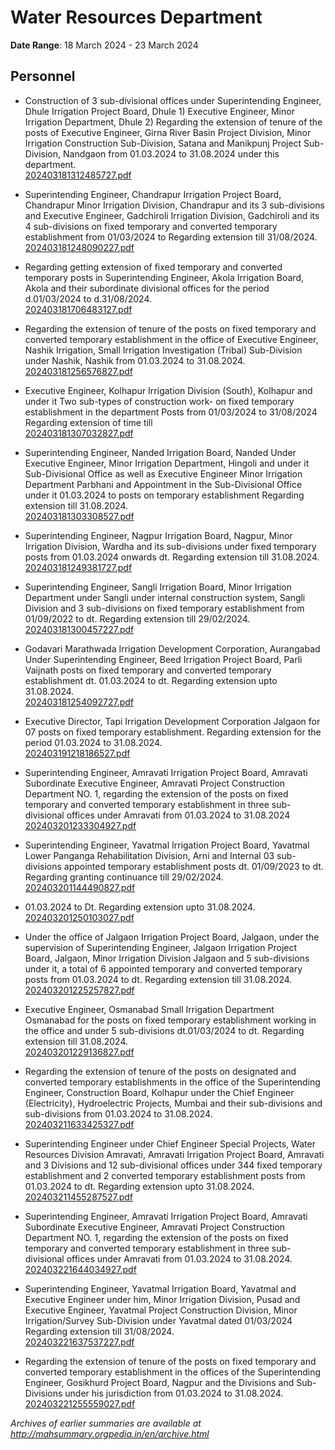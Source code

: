 # Water Resources Department

**Date Range**: 18 March 2024 - 23 March 2024


## Personnel
- Construction of 3 sub-divisional offices under Superintending Engineer, Dhule Irrigation Project Board, Dhule 1) Executive Engineer, Minor Irrigation Department, Dhule 2) Regarding the extension of tenure of the posts of Executive Engineer, Girna River Basin Project Division, Minor Irrigation Construction Sub-Division, Satana and Manikpunj Project Sub-Division, Nandgaon from 01.03.2024 to 31.08.2024 under this department.\
  [202403181312485727.pdf](https://gr.maharashtra.gov.in/Site/Upload/Government%20Resolutions/English/202403181312485727.pdf)

- Superintending Engineer, Chandrapur Irrigation Project Board, Chandrapur Minor Irrigation Division, Chandrapur and its 3 sub-divisions and Executive Engineer, Gadchiroli Irrigation Division, Gadchiroli and its 4 sub-divisions on fixed temporary and converted temporary establishment from 01/03/2024 to Regarding extension till 31/08/2024.\
  [202403181248090227.pdf](https://gr.maharashtra.gov.in/Site/Upload/Government%20Resolutions/English/202403181248090227.pdf)

- Regarding getting extension of fixed temporary and converted temporary posts in Superintending Engineer, Akola Irrigation Board, Akola and their subordinate divisional offices for the period d.01/03/2024 to d.31/08/2024.\
  [202403181706483127.pdf](https://gr.maharashtra.gov.in/Site/Upload/Government%20Resolutions/English/202403181706483127.pdf)

- Regarding the extension of tenure of the posts on fixed temporary and converted temporary establishment in the office of Executive Engineer, Nashik Irrigation, Small Irrigation Investigation (Tribal) Sub-Division under Nashik, Nashik from 01.03.2024 to 31.08.2024.\
  [202403181256576827.pdf](https://gr.maharashtra.gov.in/Site/Upload/Government%20Resolutions/English/202403181256576827.pdf)

- Executive Engineer, Kolhapur Irrigation     Division (South), Kolhapur and under it     Two sub-types of construction work-     on fixed temporary establishment in the department     Posts from 01/03/2024 to 31/08/2024     Regarding extension of time till\
  [202403181307032827.pdf](https://gr.maharashtra.gov.in/Site/Upload/Government%20Resolutions/English/202403181307032827.pdf)

- Superintending Engineer, Nanded Irrigation Board, Nanded                                                                                            Under Executive Engineer, Minor                                                                                                                                Irrigation Department, Hingoli and under it                                                                                                                                 Sub-Divisional Office as well as Executive                                                                                                                                 Engineer Minor Irrigation Department Parbhani and                                                                                                                                 Appointment in the Sub-Divisional Office under it                                                                                                                                 01.03.2024 to posts on temporary establishment                                                                                                                                 Regarding extension till 31.08.2024.\
  [202403181303308527.pdf](https://gr.maharashtra.gov.in/Site/Upload/Government%20Resolutions/English/202403181303308527.pdf)

- Superintending Engineer, Nagpur Irrigation Board, Nagpur, Minor Irrigation Division, Wardha and its sub-divisions under fixed temporary posts from 01.03.2024 onwards dt. Regarding extension till 31.08.2024.\
  [202403181249381727.pdf](https://gr.maharashtra.gov.in/Site/Upload/Government%20Resolutions/English/202403181249381727.pdf)

- Superintending Engineer, Sangli Irrigation Board, Minor Irrigation Department under Sangli under internal construction system, Sangli Division and 3 sub-divisions on fixed temporary establishment from 01/09/2022 to dt. Regarding extension till 29/02/2024.\
  [202403181300457227.pdf](https://gr.maharashtra.gov.in/Site/Upload/Government%20Resolutions/English/202403181300457227.pdf)

- Godavari Marathwada Irrigation Development Corporation, Aurangabad Under Superintending Engineer, Beed Irrigation Project Board, Parli Vaijnath posts on fixed temporary and converted temporary establishment dt. 01.03.2024 to dt. Regarding extension upto 31.08.2024.\
  [202403181254092727.pdf](https://gr.maharashtra.gov.in/Site/Upload/Government%20Resolutions/English/202403181254092727.pdf)

- Executive Director, Tapi Irrigation Development Corporation Jalgaon for 07 posts on fixed temporary establishment. Regarding extension for the period 01.03.2024 to 31.08.2024.\
  [202403191218186527.pdf](https://gr.maharashtra.gov.in/Site/Upload/Government%20Resolutions/English/202403191218186527.....pdf)

- Superintending Engineer, Amravati Irrigation Project Board, Amravati Subordinate Executive Engineer, Amravati Project Construction Department NO. 1, regarding the extension of the posts on fixed temporary and converted temporary establishment in three sub-divisional offices under Amravati from 01.03.2024 to 31.08.2024\
  [202403201233304927.pdf](https://gr.maharashtra.gov.in/Site/Upload/Government%20Resolutions/English/202403201233304927.pdf)

- Superintending Engineer, Yavatmal Irrigation Project Board, Yavatmal Lower Panganga Rehabilitation Division, Arni and Internal 03 sub-divisions appointed temporary establishment posts dt. 01/09/2023 to dt. Regarding granting continuance till 29/02/2024.\
  [202403201144490827.pdf](https://gr.maharashtra.gov.in/Site/Upload/Government%20Resolutions/English/202403201144490827.pdf)

- 01.03.2024 to Dt. Regarding extension upto 31.08.2024.\
  [202403201250103027.pdf](https://gr.maharashtra.gov.in/Site/Upload/Government%20Resolutions/English/202403201250103027.pdf)

- Under the office of Jalgaon Irrigation Project Board, Jalgaon, under the supervision of Superintending Engineer, Jalgaon Irrigation Project Board, Jalgaon, Minor Irrigation Division Jalgaon and 5 sub-divisions under it, a total of 6 appointed temporary and converted temporary posts from 01.03.2024 to dt. Regarding extension till 31.08.2024.\
  [202403201225257827.pdf](https://gr.maharashtra.gov.in/Site/Upload/Government%20Resolutions/English/202403201225257827.pdf)

- Executive Engineer, Osmanabad Small Irrigation Department Osmanabad for the posts on fixed temporary establishment working in the office and under 5 sub-divisions dt.01/03/2024 to dt. Regarding extension till 31.08.2024.\
  [202403201229136827.pdf](https://gr.maharashtra.gov.in/Site/Upload/Government%20Resolutions/English/202403201229136827.pdf)

- Regarding the extension of tenure of the posts on designated and converted temporary establishments in the office of the Superintending Engineer, Construction Board, Kolhapur under the Chief Engineer (Electricity), Hydroelectric Projects, Mumbai and their sub-divisions and sub-divisions from 01.03.2024 to 31.08.2024.\
  [202403211633425327.pdf](https://gr.maharashtra.gov.in/Site/Upload/Government%20Resolutions/English/202403211633425327.pdf)

- Superintending Engineer under Chief Engineer Special Projects, Water Resources Division Amravati, Amravati Irrigation Project Board, Amravati and 3 Divisions and 12 sub-divisional offices under 344 fixed temporary establishment and 2 converted temporary establishment posts from 01.03.2024 to dt. Regarding extension upto 31.08.2024.\
  [202403211455287527.pdf](https://gr.maharashtra.gov.in/Site/Upload/Government%20Resolutions/English/202403211455287527.pdf)

- Superintending Engineer, Amravati Irrigation Project Board, Amravati Subordinate Executive Engineer, Amravati Project Construction Department NO. 1, regarding the extension of the posts on fixed temporary and converted temporary establishment in three sub-divisional offices under Amravati from 01.03.2024 to 31.08.2024.\
  [202403221644034927.pdf](https://gr.maharashtra.gov.in/Site/Upload/Government%20Resolutions/English/202403221644034927.pdf)

- Superintending Engineer, Yavatmal Irrigation Board, Yavatmal and Executive Engineer under him, Minor Irrigation Division, Pusad and Executive Engineer, Yavatmal Project Construction Division, Minor Irrigation/Survey Sub-Division under Yavatmal dated 01/03/2024 Regarding extension till 31/08/2024.\
  [202403221637537227.pdf](https://gr.maharashtra.gov.in/Site/Upload/Government%20Resolutions/English/202403221637537227.pdf)

- Regarding the extension of tenure of the posts on fixed temporary and converted temporary establishment in the offices of the Superintending Engineer, Gosikhurd Project Board, Nagpur and the Divisions and Sub-Divisions under his jurisdiction from 01.03.2024 to 31.08.2024.\
  [202403221255559027.pdf](https://gr.maharashtra.gov.in/Site/Upload/Government%20Resolutions/English/202403221255559027.pdf)


*Archives of earlier summaries are available at http://mahsummary.orgpedia.in/en/archive.html*